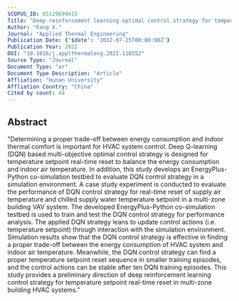 ```yaml
---
SCOPUS_ID: 85129699415
Title: "Deep reinforcement learning optimal control strategy for temperature setpoint real-time reset in multi-zone building HVAC system"
Author: "Fang X."
Journal: "Applied Thermal Engineering"
Publication Date: {'$date': '2022-07-25T00:00:00Z'}
Publication Year: 2022
DOI: "10.1016/j.applthermaleng.2022.118552"
Source Type: "Journal"
Document Type: "ar"
Document Type Description: "Article"
Affliation: "Hunan University"
Affliation Country: "China"
Cited by count: 44
---
```


## Abstract
"Determining a proper trade-off between energy consumption and indoor thermal comfort is important for HVAC system control. Deep Q-learning (DQN) based multi-objective optimal control strategy is designed for temperature setpoint real-time reset to balance the energy consumption and indoor air temperature. In addition, this study develops an EnergyPlus-Python co-simulation testbed to evaluate DQN control strategy in a simulation environment. A case study experiment is conducted to evaluate the performance of DQN control strategy for real-time reset of supply air temperature and chilled supply water temperature setpoint in a multi-zone building VAV system. The developed EnergyPlus-Python co-simulation testbed is used to train and test the DQN control strategy for performance analysis. The applied DQN strategy leans to update control actions (i.e. temperature setpoint) through interaction with the simulation environment. Simulation results show that the DQN control strategy is effective in finding a proper trade-off between the energy consumption of HVAC system and indoor air temperature. Meanwhile, the DQN control strategy can find a proper temperature setpoint reset sequence in smaller training episodes, and the control actions can be stable after ten DQN training episodes. This study provides a preliminary direction of deep reinforcement learning control strategy for temperature setpoint real-time reset in multi-zone building HVAC systems."
